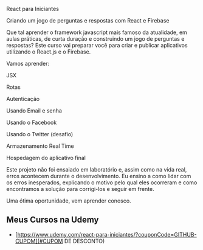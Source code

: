 React para Iniciantes

Criando um jogo de perguntas e respostas com React e Firebase


Que tal aprender o framework javascript mais famoso da atualidade, em aulas práticas, de curta duração e construindo um jogo de perguntas e respostas? Este curso vai preparar você para criar e publicar aplicativos utilizando o React.js e o Firebase.

Vamos aprender:

JSX

Rotas

Autenticação

Usando Email e senha

Usando o Facebook

Usando o Twitter (desafio)

Armazenamento Real Time

Hospedagem do aplicativo final

Este projeto não foi ensaiado em laboratório e, assim como na vida real, erros acontecem durante o desenvolvimento. Eu ensino a como lidar com os erros inesperados, explicando o motivo pelo qual eles ocorreram e como encontramos a solução para corrigi-los e seguir em frente.

Uma ótima oportunidade, vem aprender conosco.

## Meus Cursos na Udemy

- [https://www.udemy.com/react-para-iniciantes/?couponCode=GITHUB-CUPOM](#CUPOM DE DESCONTO)
